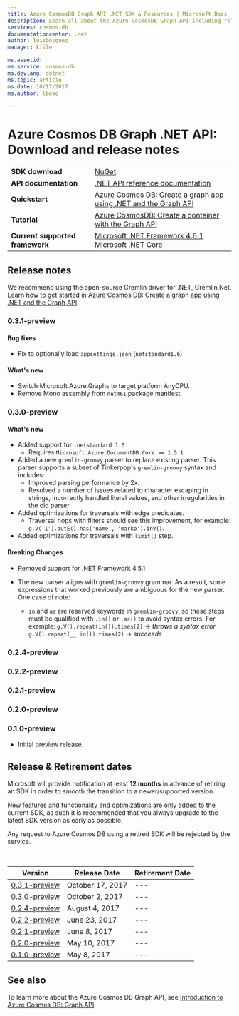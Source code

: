 ```yaml
---
title: Azure CosmosDB Graph API .NET SDK & Resources | Microsoft Docs
description: Learn all about the Azure CosmosDB Graph API including release dates, retirement dates, and changes made between each version.
services: cosmos-db
documentationcenter: .net
author: luisbosquez
manager: kfile

ms.assetid: 
ms.service: cosmos-db
ms.devlang: dotnet
ms.topic: article
ms.date: 10/17/2017
ms.author: lbosq

---
```

# Azure Cosmos DB Graph .NET API: Download and release notes

|   |   |
|---|---|
|**SDK download**|[NuGet](https://aka.ms/acdbgraphnuget)|
|**API documentation**|[.NET API reference documentation](https://aka.ms/acdbgraphapiref)|
|**Quickstart**|[Azure Cosmos DB: Create a graph app using .NET and the Graph API](create-graph-dotnet.md)|
|**Tutorial**|[Azure CosmosDB: Create a container with the Graph API](tutorial-develop-graph-dotnet.md)|
|**Current supported framework**| [Microsoft .NET Framework 4.6.1](https://www.microsoft.com/en-us/download/details.aspx?id=49981)</br> [Microsoft .NET Core](https://www.microsoft.com/net/download/core) |


## Release notes

We recommend using the open-source Gremlin driver for .NET, Gremlin.Net. Learn how to get started in [Azure Cosmos DB: Create a graph app using .NET and the Graph API](create-graph-dotnet.md).

### <a name="0.3.1-preview"/>0.3.1-preview

#### Bug fixes
* Fix to optionally load `appsettings.json` (`netstandard1.6`)

#### What's new
* Switch Microsoft.Azure.Graphs to target platform AnyCPU.
* Remove Mono assembly from `net461` package manifest.

### <a name="0.3.0-preview"/>0.3.0-preview

#### What's new
* Added support for `.netstandard 1.6`
  * Requires `Microsoft.Azure.DocumentDB.Core >= 1.5.1`
* Added a new `gremlin-groovy` parser to replace existing parser. This parser supports a subset of Tinkerpop's `gremlin-groovy` syntax and includes:
  * Improved parsing performance by 2x.
  * Resolved a number of issues related to character escaping in strings, incorrectly handled literal values, and other irregularities in the old parser.
* Added optimizations for traversals with edge predicates.
  *  Traversal hops with filters should see this improvement, for example: `g.V('1').outE().has('name', 'marko').inV()`.
* Added optimizations for traversals with `limit()` step.

#### Breaking Changes
* Removed support for .NET Framework 4.5.1

* The new parser aligns with `gremlin-groovy` grammar. As a result, some expressions that worked previously are ambiguous for the new parser. One case of note:
  * `in` and `as` are reserved keywords in `gremlin-groovy`, so these steps must be qualified with `.in()` or `.as()` to avoid syntax errors. For example:
 `g.V().repeat(in()).times(2)` -> _throws a syntax error_  
 `g.V().repeat(__.in()).times(2)` -> _succeeds_

### <a name="0.2.4-preview"/>0.2.4-preview

### <a name="0.2.2-preview"/>0.2.2-preview

### <a name="0.2.1-preview"/>0.2.1-preview

### <a name="0.2.0-preview"/>0.2.0-preview

### <a name="0.1.0-preview"/>0.1.0-preview
* Initial preview release.

## Release & Retirement dates
Microsoft will provide notification at least **12 months** in advance of retiring an SDK in order to smooth the transition to a newer/supported version.

New features and functionality and optimizations are only added to the current SDK, as such it is recommended that you always upgrade to the latest SDK version as early as possible. 

Any request to Azure Cosmos DB using a retired SDK will be rejected by the service.

<br/>

| Version | Release Date | Retirement Date |
| --- | --- | --- |
| [0.3.1-preview](#0.3.1-preview) |October 17, 2017 |--- |
| [0.3.0-preview](#0.3.0-preview) |October 2, 2017 |--- |
| [0.2.4-preview](#0.2.4-preview) |August 4, 2017 |--- |
| [0.2.2-preview](#0.2.2-preview) |June 23, 2017 |--- |
| [0.2.1-preview](#0.2.2-preview) |June 8, 2017 |--- |
| [0.2.0-preview](#0.2.2-preview) |May 10, 2017 |--- |
| [0.1.0-preview](#0.1.0-preview) |May 8, 2017 |--- |

## See also
To learn more about the Azure Cosmos DB Graph API, see [Introduction to Azure Cosmos DB: Graph API](graph-introduction.md). 
